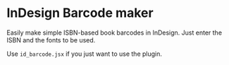 InDesign Barcode maker
======================

Easily make simple ISBN-based book barcodes in InDesign. Just enter the ISBN
and the fonts to be used.

Use `id_barcode.jsx` if you just want to use the plugin.
